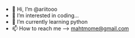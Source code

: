 - 👋 Hi, I’m @ariitooo
- 👀 I’m interested in coding...
- 🌱 I’m currently learning python
- 📫 How to reach me --> mahtmome@gmail.com

<!---
ariitooo/ariitooo is a ✨ special ✨ repository because its `README.md` (this file) appears on your GitHub profile.
You can click the Preview link to take a look at your changes.
--->
